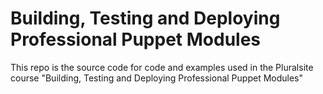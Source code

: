 # Building, Testing and Deploying Professional Puppet Modules
This repo is the source code for code and examples used in the Pluralsite course
"Building, Testing and Deploying Professional Puppet Modules"
